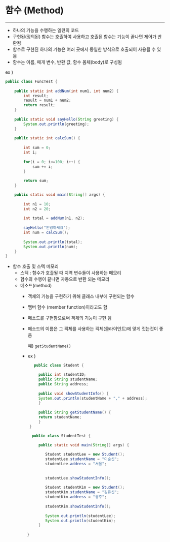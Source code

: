 # 함수 (Method)

---

- 하나의 기능을 수행하는 일련의 코드
- 구현된(정의된) 함수는 호출하여 사용하고 호출된 함수는 기능이 끝나면 제어가 반환됨
- 함수로 구현된 하나의 기능은 여러 곳에서 동일한 방식으로 호출되어 사용될 수 있음
- 함수는 이름, 매개 변수, 반환 값, 함수 몸체(body)로 구성됨

ex )
```java
public class FuncTest {
	
	public static int addNum(int num1, int num2) {
		int result;
		result = num1 + num2;
		return result;
	}
	
	public static void sayHello(String greeting) {
		System.out.println(greeting);
	}
	
	public static int calcSum() {
		
		int sum = 0;
		int i;
		
		for(i = 0; i<=100; i++) {
			sum += i;
		}
		
		return sum;
	}

	public static void main(String[] args) {
		
		int n1 = 10;
		int n2 = 20;
		
		int total = addNum(n1, n2);
		
		sayHello("안녕하세요");
		int num = calcSum();
		
		System.out.println(total);
		System.out.println(num);
	}
}
```
- 함수 호출 및 스텍 메모리
    - 스택 : 함수가 호출될 때 지역 변수들이 사용하는 메모리
    - 함수의 수행이 끝나면 자동으로 반환 되는 메모리
    - 메소드(method)
      - 객체의 기능을 구현하기 위해 클래스 내부에 구현되는 함수
      - 멤버 함수 (member function)이라고도 함
      - 메소드를 구현함으로써 객체의 기능이 구현 됨
      - 메소드의 이름은 그 객체를 사용하는 객체(클라이언트)에 맞게 짓는것이 좋음

        예) `getStudentName()`
      - ex )
      ```java
            public class Student {

              public int studentID;
              public String studentName;  
              public String address;
            
              public void showStudentInfo() {
              System.out.println(studentName + "," + address);
              }
            
              public String getStudentName() {
              return studentName;
              }
          }
      ```
      ```java
           public class StudentTest {

              public static void main(String[] args) {
    
                 Student studentLee = new Student();
                 studentLee.studentName = "이순신";
                 studentLee.address = "서울";
        
        
                 studentLee.showStudentInfo();
        
                 Student studentKim = new Student();
                 studentKim.studentName = "김유신";
                 studentKim.address = "경주";
        
                 studentKim.showStudentInfo();
        
                 System.out.println(studentLee);
                 System.out.println(studentKim);
              }
    
         }
      ```
